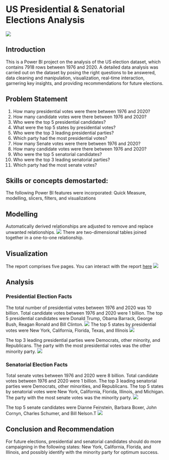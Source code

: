 # US Presidential & Senatorial Elections Analysis
![](https://github.com/voyeleye/VictoryUSdataset/blob/main/US%20election%20picture.jpg)
## Introduction
This is a Power BI project on the analysis of the US election dataset, which contains 7918 rows between 1976 and 2020. A detailed data analysis was carried out on the dataset by posing the right questions to be answered, data cleaning and manipulation, visualization, real-time interaction, garnering key insights, and providing recommendations for future elections.

## Problem Statement
1. How many presidential votes were there between 1976 and 2020?
2. How many candidate votes were there between 1976 and 2020?
3. Who were the top 5 presidential candidates?
4. What were the top 5 states by presidential votes?
5. Who were the top 3 leading presidential parties?
6. Which party had the most presidential votes?
7. How many Senate votes were there between 1976 and 2020?
8. How many candidate votes were there between 1976 and 2020?
9. Who were the top 5 senatorial candidates?
10. Who were the top 3 leading senatorial parties?
11. Which party had the most senate votes?

## Skills or concepts demostarted:

The following Power BI features were incorporated:
Quick Measure, modelling, slicers, filters, and visualizations

## Modelling

Automatically derived relationships are adjusted to remove and replace unwanted relationships.
![](https://github.com/voyeleye/VictoryUSdataset/blob/main/US%20Elections%20dataset%20modelling.png)
There are two-dimensional tables joined together in a one-to-one relationship.

## Visualization
The report comprises five pages. You can interact with the report [here](https://app.powerbi.com/groups/me/reports/2213f950-16bf-47e3-bfeb-a1d40d96274a/ReportSectiond07903c2c0d5b9532629?experience=power-bi)
![](https://github.com/voyeleye/VictoryUSdataset/blob/main/US%20Elections%20dataset%201.png)
## Analysis

### Presidential Election Facts
The total number of presidential votes between 1976 and 2020 was 10 billion.
Total candidate votes between 1976 and 2020 were 1 billion.
The top 5 presidential candidates were Donald Trump, Obama Barrack, George Bush, Reagan Ronald and Bill Clinton.
![](https://github.com/voyeleye/VictoryUSdataset/blob/main/US%20Elections%20dataset%201.png)
The top 5 states by presidential votes were New York, California, Florida, Texas, and Illinois
![](https://github.com/voyeleye/VictoryUSdataset/blob/main/US%20Elections%20dataset%202.png)

The top 3 leading presidential parties were Democrats, other minority, and Republicans.
The party with the most presidential votes was the other minority party.
![](https://github.com/voyeleye/VictoryUSdataset/blob/main/US%20Elections%20dataset%203.png)

### Senatorial Election Facts
Total senate votes between 1976 and 2020 were 8 billion.
Total candidate votes between 1976 and 2020 were 1 billion.
The top 3 leading senatorial parties were Democrats, other minorities, and Republicans.
The top 5 states by senatorial votes were New York, California, Florida, Illinois, and Michigan.
The party with the most senate votes was the minority party.
![](https://github.com/voyeleye/VictoryUSdataset/blob/main/US%20Elections%20dataset%204.png)

The top 5 senate candidates were Dianne Feinstein, Barbara Boxer, John Cornyn, Charles Schumer, and Bill Nelson.T
![](https://github.com/voyeleye/VictoryUSdataset/blob/main/US%20Elections%20dataset%205.png)


## Conclusion and Recommendation
For future elections, presidential and senatorial candidates should do more campaigning in the following states: New York, California, Florida, and Illinois, and possibly identify with the minority party for optimum success.
